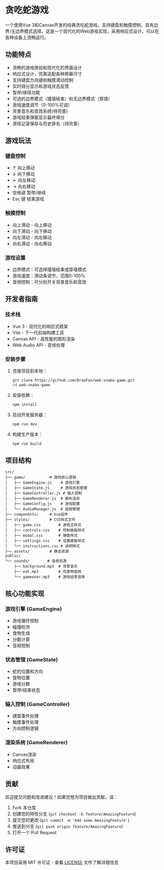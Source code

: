 # 贪吃蛇游戏

一个使用Vue 3和Canvas开发的经典贪吃蛇游戏，支持键盘和触摸控制，具有边界/无边界模式选择。这是一个现代化的Web游戏实现，采用响应式设计，可以在各种设备上流畅运行。

## 功能特点

- 流畅的游戏体验和现代化的界面设计
- 响应式设计，完美适配各种屏幕尺寸
- 支持键盘方向键和触摸滑动控制
- 实时得分显示和游戏状态反馈
- 暂停/继续功能
- 可选的边界模式（撞墙结束）和无边界模式（穿墙）
- 游戏速度调节（0-100%可调）
- 背景音乐和音效系统(待完善)
- 游戏结束弹窗显示最终得分
- 游戏记录保存与历史排名（待完善）

## 游戏玩法

### 键盘控制
- ↑ 向上移动
- ↓ 向下移动
- ← 向左移动
- → 向右移动
- 空格键 暂停/继续
- Esc 键 结束游戏

### 触摸控制
- 向上滑动 - 向上移动
- 向下滑动 - 向下移动
- 向左滑动 - 向左移动
- 向右滑动 - 向右移动

### 游戏设置
- 边界模式：可选择撞墙结束或穿墙模式
- 游戏速度：滑动条调节，范围0-100%
- 音频控制：可分别开关背景音乐和音效

## 开发者指南

### 技术栈

- Vue 3 - 现代化的响应式框架
- Vite - 下一代前端构建工具
- Canvas API - 高性能的图形渲染
- Web Audio API - 音频处理

### 安装步骤

1. 克隆项目到本地：
   ```bash
   git clone https://github.com/DropFan/web-snake-game.git
   cd web-snake-game
   ```

2. 安装依赖：
   ```bash
   npm install
   ```

3. 启动开发服务器：
   ```bash
   npm run dev
   ```

4. 构建生产版本：
   ```bash
   npm run build
   ```

## 项目结构

```
src/
├── game/           # 游戏核心逻辑
│   ├── GameEngine.js    # 游戏引擎
│   ├── GameState.js     # 游戏状态管理
│   ├── GameController.js # 输入控制
│   ├── GameRenderer.js  # 画布渲染
│   ├── GameConfig.js    # 游戏配置
│   └── AudioManager.js  # 音频管理
├── components/     # Vue组件
├── styles/         # CSS样式文件
│   ├── game.css        # 游戏主样式
│   ├── controls.css    # 控制面板样式
│   ├── modal.css       # 弹窗样式
│   ├── settings.css    # 设置面板样式
│   └── instructions.css # 说明样式
├── assets/         # 静态资源
public/
└── sounds/        # 音频资源
    ├── background.mp3  # 背景音乐
    ├── eat.mp3         # 吃食物音效
    └── gameover.mp3    # 游戏结束音效
```

## 核心功能实现

### 游戏引擎 (GameEngine)
- 游戏循环控制
- 碰撞检测
- 食物生成
- 分数计算
- 音频控制

### 状态管理 (GameState)
- 蛇的位置和方向
- 食物位置
- 游戏分数
- 暂停/结束状态

### 输入控制 (GameController)
- 键盘事件处理
- 触摸事件处理
- 方向控制逻辑

### 渲染系统 (GameRenderer)
- Canvas渲染
- 响应式布局
- 动画效果

## 贡献

欢迎提交问题和改进建议！如果您想为项目做出贡献，请：

1. Fork 本仓库
2. 创建您的特性分支 (`git checkout -b feature/AmazingFeature`)
3. 提交您的更改 (`git commit -m 'Add some AmazingFeature'`)
4. 推送到分支 (`git push origin feature/AmazingFeature`)
5. 打开一个 Pull Request

## 许可证

本项目采用 MIT 许可证 - 查看 [LICENSE](LICENSE) 文件了解详细信息


